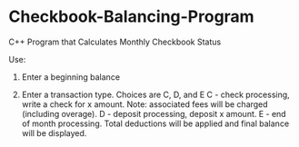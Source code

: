 Checkbook-Balancing-Program
===========================

C++ Program that Calculates Monthly Checkbook Status

Use:

1. Enter a beginning balance

2. Enter a transaction type. Choices are C, D, and E
          C - check processing, write a check for x amount. Note: associated fees will be charged (including overage).
          D - deposit processing, deposit x amount.
          E - end of month processing. Total deductions will be applied and final balance will be displayed.
